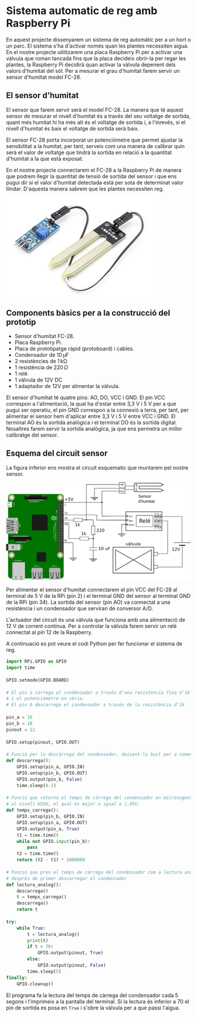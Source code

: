 
# Sistema automatic de reg amb Raspberry Pi

En aquest projecte dissenyarem un sistema de reg automàtic per a un hort o un parc. El sistema s'ha d'activar només quan les plantes necessiten aigua. En el nostre projecte utilitzarem una placa Raspberry Pi per a activar una vàlvula que roman tancada fins que la placa decideix obrir-la per regar les plantes, la Raspberry Pi decidirà quan activar la vàlvula depenent dels valors d'humitat del sòl. Per a mesurar el grau d'humitat farem servir un sensor d'humitat model FC-28.

## El sensor d'humitat

El sensor que farem servir serà el model FC-28. La manera que té aquest sensor de mesurar el nivell d'humitat és a través del seu voltatge de sortida, quant més humitat hi ha més alt és el voltatge de sortida i, a l'inrevés, si el nivell d'humitat és baix el voltatge de sortida serà baix. 

El sensor FC-28 porta incorporat un potenciòmetre que permet ajustar la sensibilitat a la humitat, per tant, serveix com una manera de calibrar quin serà el valor de voltatge que tindrà la sortida en relació a la quantitat d'humitat a la que està exposat.

En el nostre projecte connectarem el FC-28 a la Raspberry Pi de manera que podrem llegir la quantitat de tensió de sortida del sensor i que ens pugui dir si el valor d'humitat detectada està per sota de determinat valor llindar. D'aquesta manera sabrem que les plantes necessiten reg.

<img src="img/fc-28.jpg" width="400px">

## Components bàsics per a la construcció del prototip

* Sensor d'humitat FC-28.
* Placa Raspberry Pi.
* Placa de prototipatge ràpid (protoboard) i cables.
* Condensador de $10\,\mathrm{\mu F}$
* 2 resistències de $1\,\mathrm{k\Omega}$
* 1 resistència de $220\,\Omega$
* 1 relé 
* 1 vàlvula de 12V DC
* 1 adaptador de 12V per alimentar la vàlvula.

El sensor d'humitat té quatre pins: AO, DO, VCC i GND. El pin VCC correspon a l'alimentació, la qual ha d'estar entre 3,3 V i 5 V per a que pugui ser operatiu, el pin GND correspon a la connexió a terra, per tant, per alimentar el sensor hem d'aplicar entre 3,3 V i 5 V entre VCC i GND. El terminal AO és la sortida analògica i el terminal DO és la sortida digital. Nosaltres farem servir la sortida analògica, ja que ens permetrà un millor calibratge del sensor.

## Esquema del circuit sensor

La figura inferior ens mostra el circuit esquematic que muntarem pel nostre sensor.

<img src="img/circuit_reg.png" width="600px">


Per alimentar el sensor d'humitat connectarem el pin VCC del FC-28 al terminal de 5 V de la RPi (pin 2) i el terminal GND del sensor al terminal GND de la RPi (pin 34). La sortida del sensor (pin AO) va connectat a una resistència i un condensador que serviran de conversor A/D.

L'actuador del circuit és una vàlvula que funciona amb una alimentació de 12 V de corrent contínua. Per a controlar la vàlvula farem servir un relé connectat al pin 12 de la Raspberry.

A continuació es pot veure el codi Python per fer funcionar el sistema de reg.


```python
import RPi.GPIO as GPIO
import time

GPIO.setmode(GPIO.BOARD)

# El pin a carrega el condensador a través d'una resistència fixa d'1k 
# i el potenciómetre en sèrie.
# El pin b descarrega el condensador a través de la resistència d'1k

pin_a = 16
pin_b = 18
pinout = 12

GPIO.setup(pinout, GPIO.OUT)

# Funció per la descàrrega del condensador, deixant-lo buit per a començar la càrrega
def descarrega():
    GPIO.setup(pin_a, GPIO.IN)
    GPIO.setup(pin_b, GPIO.OUT)
    GPIO.output(pin_b, False)
    time.sleep(0.1)

# Funció que retorna el temps de càrrega del condensador en microsegons fins arribar
# al nivell HIGH, el qual és major o igual a 1.65V.
def temps_carrega():
    GPIO.setup(pin_b, GPIO.IN)
    GPIO.setup(pin_a, GPIO.OUT)
    GPIO.output(pin_a, True)
    t1 = time.time()
    while not GPIO.input(pin_b):
        pass
    t2 = time.time()
    return (t2 - t1) * 1000000

# Funció que pren el temps de càrrega del condensador com a lectura analògica
# després de primer descarregar el condensador
def lectura_analog():
    descarrega()
    t = temps_carrega()
    descarrega()
    return t

try:
    while True:
        t = lectura_analog()
        print(t)
        if t < 70:
            GPIO.output(pinout, True)
        else:
            GPIO.output(pinout, False)
        time.sleep(5)
finally:
    GPIO.cleanup()
```

El programa fa la lectura del temps de càrrega del condensador cada 5 segons i l'imprimeix a la pantalla del terminal. Si la lectura és inferior a 70 el pin de sortida es posa en `True` i s'obre la vàlvula per a que passi l'aigua.
